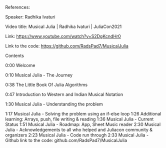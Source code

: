 
References:

Speaker: Radhika Ivaturi

Video title: Musical Julia | Radhika Ivaturi | JuliaCon2021

Link: https://www.youtube.com/watch?v=S2DgKcndHr0

Link to the code: https://github.com/RadsPad7/MusicalJulia


Contents

0:00 Welcome

0:10 Musical Julia - The Journey

0:38 The Little Book Of Julia Algorithms

0:47 Introduction to Western and Indian Musical Notation

1:30 Musical Julia - Understanding the problem

1:17 Musical Julia - Solving the problem using an if-else loop
1:26 Additional learning: Arrays, push, file writing & reading
1:36 Musical Julia - Current Status
1:51 Musical Julia - Roadmap: App, Sheet Music reader
2:30 Musical Julia - Acknowledgements to all who helped and Juliacon community & organizers
2:23 Musical Julia - Code run through
2:33 Musical Julia - Github link to the code: github.com/RadsPad7/MusicalJulia

